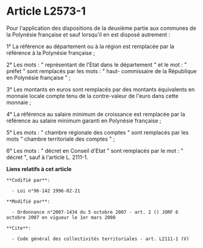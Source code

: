 # Article L2573-1

Pour l'application des dispositions de la deuxième partie aux communes de la Polynésie française et sauf lorsqu'il en est
disposé autrement : 

1° La référence au département ou à la région est remplacée par la référence à la Polynésie française ; 

2° Les mots : " représentant de l'Etat dans le département " et le mot : " préfet " sont remplacés par les mots : " haut-
commissaire de la République en Polynésie française " ; 

3° Les montants en euros sont remplacés par des montants équivalents en monnaie locale compte tenu de la contre-valeur de
l'euro dans cette monnaie ; 

4° La référence au salaire minimum de croissance est remplacée par la référence au salaire minimum garanti en Polynésie
française ; 

5° Les mots : " chambre régionale des comptes " sont remplacés par les mots " chambre territoriale des comptes " ; 

6° Les mots : " décret en Conseil d'Etat " sont remplacés par le mot : " décret ", sauf à l'article L. 2111-1.

**Liens relatifs à cet article**

	**Codifié par**:

	  - Loi n°96-142 1996-02-21

	**Modifié par**:

	  - Ordonnance n°2007-1434 du 5 octobre 2007 - art. 2 () JORF 6 octobre 2007 en vigueur le 1er mars 2008

	**Cite**:

	  - Code général des collectivités territoriales - art. L2111-1 (V)
